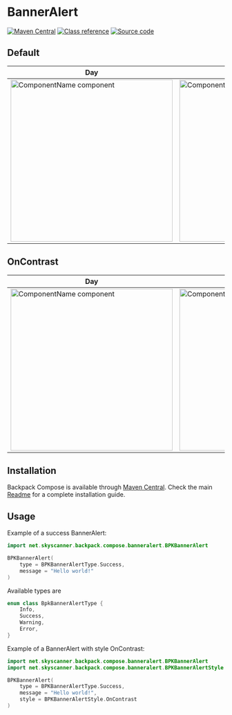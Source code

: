 # BannerAlert

[![Maven Central](https://img.shields.io/maven-central/v/net.skyscanner.backpack/backpack-compose)](https://search.maven.org/artifact/net.skyscanner.backpack/backpack-compose)
[![Class reference](https://img.shields.io/badge/Class%20reference-Android-blue)](https://backpack.github.io/android/backpack-compose/net.skyscanner.backpack.compose.badge)
[![Source code](https://img.shields.io/badge/Source%20code-GitHub-lightgrey)](https://github.com/Skyscanner/backpack-android/tree/main/backpack-compose/src/main/kotlin/net/skyscanner/backpack/compose/badge)

## Default

| Day                                                   | Night                                                 |
|-------------------------------------------------------|-------------------------------------------------------|
|<img src="https://raw.githubusercontent.com/Skyscanner/backpack-android/chai/AI-632-contribute_info_banner/docs/compose/BannerAlert/screenshots/banner-alert-default-light.png" alt="ComponentName component" width="375"/> | <img src="https://raw.githubusercontent.com/Skyscanner/backpack-android/chai/AI-632-contribute_info_banner/docs/compose/BannerAlert/screenshots/banner-alert-default-dark.png" alt="ComponentName component" width="375"/>|


## OnContrast

| Day                                                   | Night                                                 |
|-------------------------------------------------------|-------------------------------------------------------|
|<img src="https://raw.githubusercontent.com/Skyscanner/backpack-android/chai/AI-632-contribute_info_banner/docs/compose/BannerAlert/screenshots/banner-alert-on-contrast-light.png" alt="ComponentName component" width="375"/> | <img src="https://raw.githubusercontent.com/Skyscanner/backpack-android/chai/AI-632-contribute_info_banner/docs/compose/BannerAlert/screenshots/banner-alert-on-contrast-dark.png" alt="ComponentName component" width="375"/>|

## Installation

Backpack Compose is available
through [Maven Central](https://search.maven.org/artifact/net.skyscanner.backpack/backpack-compose). Check the
main [Readme](https://github.com/skyscanner/backpack-android#installation) for a complete installation guide.

## Usage

Example of a success BannerAlert:

```Kotlin
import net.skyscanner.backpack.compose.banneralert.BPKBannerAlert

BPKBannerAlert(
    type = BPKBannerAlertType.Success,
    message = "Hello world!"
)


```

Available types are

```kotlin
enum class BpkBannerAlertType {
    Info,
    Success,
    Warning,
    Error,
}
```

Example of a BannerAlert with style OnContrast:

```Kotlin
import net.skyscanner.backpack.compose.banneralert.BPKBannerAlert
import net.skyscanner.backpack.compose.banneralert.BPKBannerAlertStyle

BPKBannerAlert(
    type = BPKBannerAlertType.Success,
    message = "Hello world!",
    style = BPKBannerAlertStyle.OnContrast
)
```

